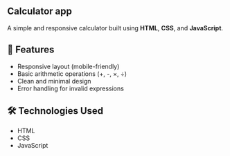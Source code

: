 ## Calculator app

A simple and responsive calculator built using **HTML**, **CSS**, and **JavaScript**.

## 🚀 Features

- Responsive layout (mobile-friendly)
- Basic arithmetic operations (+, -, ×, ÷)
- Clean and minimal design
- Error handling for invalid expressions

## 🛠️ Technologies Used

- HTML
- CSS
- JavaScript

